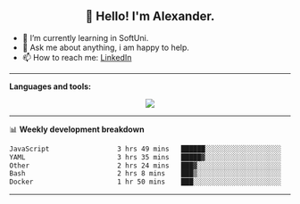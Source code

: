 <h2 align="center">👋 Hello! I'm Alexander.</h2>

-   🌱 I’m currently learning in SoftUni.
-   💬 Ask me about anything, i am happy to help.
-   📫 How to reach me: [LinkedIn](www.linkedin.com/in/aleksandar-petrov-b24021261)

---

**Languages and tools:**

<p align="center">
  <a href="https://skillicons.dev">
    <img src="https://skillicons.dev/icons?i=js,python,django,react,docker,cloudflare,html,css,sass,tailwind,git,postgres,aws" />
  </a>
</p>

---

📊 **Weekly development breakdown**

<!--START_SECTION:waka-->

```txt
JavaScript                 3 hrs 49 mins   ██████░░░░░░░░░░░░░░░░░░░   24.18 %
YAML                       3 hrs 35 mins   █████▓░░░░░░░░░░░░░░░░░░░   22.68 %
Other                      2 hrs 24 mins   ███▓░░░░░░░░░░░░░░░░░░░░░   15.21 %
Bash                       2 hrs 8 mins    ███▒░░░░░░░░░░░░░░░░░░░░░   13.57 %
Docker                     1 hr 50 mins    ███░░░░░░░░░░░░░░░░░░░░░░   11.66 %
```

<!--END_SECTION:waka-->

---
